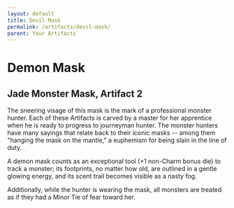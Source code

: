 ```yaml
---
layout: default
title: Devil Mask
permalink: /artifacts/devil-mask/
parent: Your Artifacts
---
```


# Demon Mask

## Jade Monster Mask, Artifact 2

The sneering visage of this mask is the mark of a professional monster hunter.
Each of these Artifacts is carved by a master for her apprentice when he is
ready to progress to journeyman hunter. The monster hunters have many sayings
that relate back to their iconic masks -- among them "hanging the mask on the
mantle," a euphemism for being slain in the line of duty.

A demon mask counts as an exceptional tool (+1 non-Charm bonus die) to track a
monster; its footprints, no matter how old, are outlined in a gentle glowing
energy, and its scent trail becomes visible as a nasty fog.

Additionally, while the hunter is wearing the mask, all monsters are treated as
if they had a Minor Tie of fear toward her.
